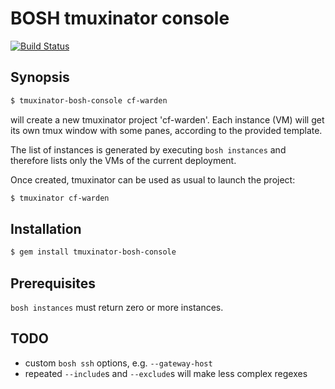 # BOSH tmuxinator console

[![Build Status](https://travis-ci.org/suhlig/tmuxinator-bosh-console.svg?branch=master)](https://travis-ci.org/suhlig/tmuxinator-bosh-console)

## Synopsis

```bash
$ tmuxinator-bosh-console cf-warden
```

will create a new tmuxinator project 'cf-warden'. Each instance (VM) will get its own tmux window with some panes, according to the provided template.

The list of instances is generated by executing `bosh instances` and therefore lists only the VMs of the current deployment.

Once created, tmuxinator can be used as usual to launch the project:

```bash
$ tmuxinator cf-warden
```

## Installation

```bash
$ gem install tmuxinator-bosh-console
```

## Prerequisites

`bosh instances` must return zero or more instances.

## TODO

* custom `bosh ssh` options, e.g. `--gateway-host`
* repeated `--include`s and `--exclude`s will make less complex regexes
